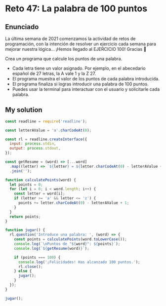 # Reto 47: La palabra de 100 puntos

## Enunciado

La última semana de 2021 comenzamos la actividad de retos de programación, con la intención de resolver un ejercicio cada semana para mejorar nuestra lógica... ¡Hemos llegado al EJERCICIO 100! Gracias 🙌

Crea un programa que calcule los puntos de una palabra.

- Cada letra tiene un valor asignado. Por ejemplo, en el abecedario español de 27 letras, la A vale 1 y la Z 27.
- El programa muestra el valor de los puntos de cada palabra introducida.
- El programa finaliza si logras introducir una palabra de 100 puntos.
- Puedes usar la terminal para interactuar con el usuario y solicitarle cada palabra.

## My solution

```js
const readline = require('readline');

const letterAValue = 'a'.charCodeAt(0);

const rl = readline.createInterface({
  input: process.stdin,
  output: process.stdout,
});

const getResume = (word) => [...word]
  .map((letter) => `${letter} = ${letter.charCodeAt(0) - letterAValue + 1}\n`)
  .join('');

function calculatePoints(word) {
  let points = 0;
  for (let i = 0; i < word.length; i++) {
    const letter = word[i];
    if (letter >= 'a' && letter <= 'z') {
      points += letter.charCodeAt(0) - letterAValue + 1;
    }
  }
  return points;
}

function jugar() {
  rl.question('Introduce una palabra: ', (word) => {
    const points = calculatePoints(word.toLowerCase());
    console.log(`\nPuntos de "${word}": ${points}`);
    console.log(`${getResume(word)}`);

    if (points === 100) {
      console.log('¡Felicidades! Has alcanzado 100 puntos.');
      rl.close();
    } else {
      jugar();
    }
  });
}

jugar();
```
